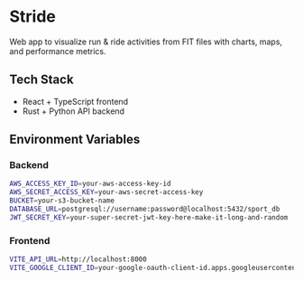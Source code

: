 # Stride

Web app to visualize run & ride activities from FIT files with charts, maps, and performance metrics.

## Tech Stack

- React + TypeScript frontend
- Rust + Python API backend

## Environment Variables

### Backend

```bash
AWS_ACCESS_KEY_ID=your-aws-access-key-id
AWS_SECRET_ACCESS_KEY=your-aws-secret-access-key
BUCKET=your-s3-bucket-name
DATABASE_URL=postgresql://username:password@localhost:5432/sport_db
JWT_SECRET_KEY=your-super-secret-jwt-key-here-make-it-long-and-random
```

### Frontend

```bash
VITE_API_URL=http://localhost:8000
VITE_GOOGLE_CLIENT_ID=your-google-oauth-client-id.apps.googleusercontent.com
```
